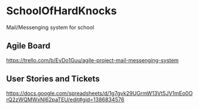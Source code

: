 # SchoolOfHardKnocks
Mail/Messenging system for school

## Agile Board

https://trello.com/b/EvDo1Guu/agile-project-mail-messenging-system

## User Stories and Tickets

https://docs.google.com/spreadsheets/d/1g7gvk29UGrmW13Vt5JV1mEo0OrQ2zWQMWxNl62paTEU/edit#gid=1386834576
